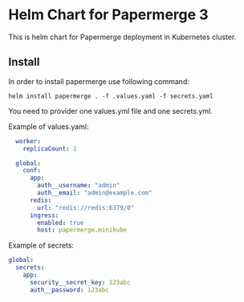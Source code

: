 # Helm Chart for Papermerge 3

This is helm chart for Papermerge deployment in Kubernetes cluster.


## Install

In order to install papermerge use following command:

    helm install papermerge . -f .values.yaml -f secrets.yaml


You need to provider one values.yml file and one secrets.yml.

Example of values.yaml:

```yaml
  worker:
    replicaCount: 1

  global:
    conf:
      app:
        auth__username: "admin"
        auth__email: "admin@example.com"
      redis:
        url: "redis://redis:6379/0"
      ingress:
        enabled: true
        host: papermerge.minikube
```

Example of secrets:

```yaml
global:
  secrets:
    app:
      security__secret_key: 123abc
      auth__password: 123abc
```
